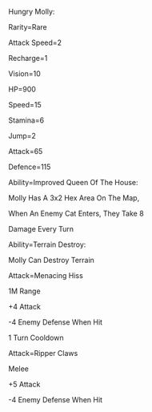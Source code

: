Hungry Molly:

Rarity=Rare

Attack Speed=2

Recharge=1

Vision=10

HP=900

Speed=15

Stamina=6

Jump=2

Attack=65

Defence=115

Ability=Improved Queen Of The House:

Molly Has A 3x2 Hex Area On The Map,

When An Enemy Cat Enters, They Take 8

Damage Every Turn

Ability=Terrain Destroy:

Molly Can Destroy Terrain

Attack=Menacing Hiss

1M Range 

+4 Attack

-4 Enemy Defense When Hit

1 Turn Cooldown

Attack=Ripper Claws

Melee

+5 Attack

-4 Enemy Defense When Hit
